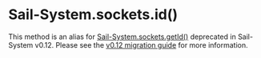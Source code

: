 # Sail-System.sockets.id()

This method is an alias for [Sail-System.sockets.getId()](https://Sail-Systemjs.com/documentation/reference/web-sockets/Sail-System-sockets/get-id) deprecated in Sail-System v0.12.  Please see the [v0.12 migration guide](https://Sail-Systemjs.com/documentation/concepts/upgrading/to-v-0-12) for more information.

<docmeta name="displayName" value="Sail-System.sockets.id()">
<docmeta name="isDeprecated" value="true">
